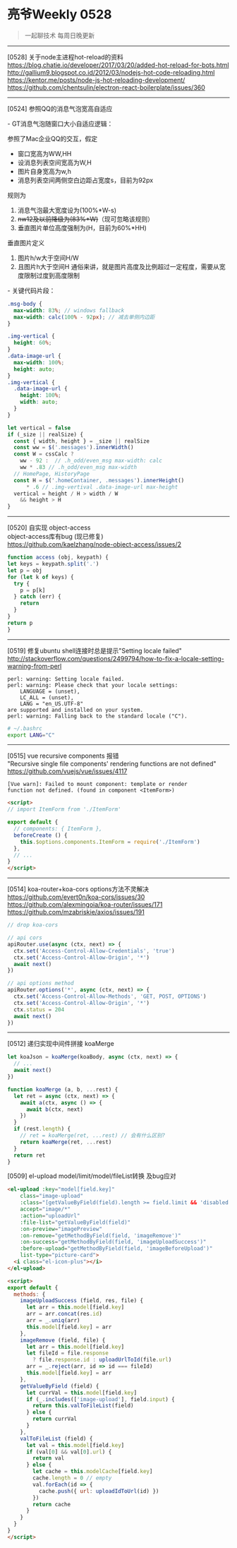 # 亮爷Weekly 0528

> 一起聊技术 每周日晚更新

---

[0528] 关于node主进程hot-reload的资料  
https://blog.chatie.io/developer/2017/03/20/added-hot-reload-for-bots.html  
http://gallium9.blogspot.co.id/2012/03/nodejs-hot-code-reloading.html  
https://kentor.me/posts/node-js-hot-reloading-development/  
https://github.com/chentsulin/electron-react-boilerplate/issues/360

---

[0524] 参照QQ的消息气泡宽高自适应

\- GT消息气泡随窗口大小自适应逻辑：

参照了Mac企业QQ的交互，假定
- 窗口宽高为WW,HH
- 设消息列表空间宽高为W,H
- 图片自身宽高为w,h
- 消息列表空间两侧空白边距占宽度s，目前为92px

规则为
1. 消息气泡最大宽度设为(100%*W-s)
2. ~~nw12及以前降级为(83%*W)~~（现可忽略该规则）
3. 垂直图片单位高度强制为(H，目前为60%*HH)

垂直图片定义
1. 图片h/w大于空间H/W
2. 且图片h大于空间H
通俗来讲，就是图片高度及比例超过一定程度，需要从宽度限制过度到高度限制

\- 关键代码片段：

```scss
.msg-body {
  max-width: 83%; // windows fallback
  max-width: calc(100% - 92px); // 减去单侧内边距
}

.img-vertical {
  height: 60%;
}
.data-image-url {
  max-width: 100%;
  height: auto;
}
.img-vertical {
  .data-image-url {
    height: 100%;
    width: auto;
  }
}
```

```js
let vertical = false
if (_size || realSize) {
  const { width, height } = _size || realSize
  const ww = $('.messages').innerWidth()
  const W = cssCalc ?
    ww - 92 :  // .h_odd/even_msg max-width: calc
    ww * .83 // .h_odd/even_msg max-width
  // HomePage, HistoryPage
  const H = $('.homeContainer, .messages').innerHeight()
      * .6 // .img-vertival .data-image-url max-height
  vertical = height / H > width / W
    && height > H
}
```

---

[0520] 自实现 object-access  
object-access库有bug (现已修复)  
https://github.com/kaelzhang/node-object-access/issues/2

```js
function access (obj, keypath) {
let keys = keypath.split('.')
let p = obj
for (let k of keys) {
  try {
    p = p[k]
  } catch (err) {
    return
  }
}
return p
}
```

---

[0519] 修复ubuntu shell连接时总是提示"Setting locale failed"  
http://stackoverflow.com/questions/2499794/how-to-fix-a-locale-setting-warning-from-perl

```plain
perl: warning: Setting locale failed.
perl: warning: Please check that your locale settings:
    LANGUAGE = (unset),
    LC_ALL = (unset),
    LANG = "en_US.UTF-8"
are supported and installed on your system.
perl: warning: Falling back to the standard locale ("C").
```

```sh
# ~/.bashrc
export LANG="C"
```

---

[0515] vue recursive components 报错  
"Recursive single file components' rendering functions are not defined"  
https://github.com/vuejs/vue/issues/4117

```plain
[Vue warn]: Failed to mount component: template or render
function not defined. (found in component <ItemForm>)
```

```html
<script>
// import ItemForm from './ItemForm'

export default {
  // components: { ItemForm },
  beforeCreate () {
    this.$options.components.ItemForm = require('./ItemForm')
  },
  // ...
}
</script>
```

---

[0514] koa-router+koa-cors options方法不灵解决  
https://github.com/evert0n/koa-cors/issues/30  
https://github.com/alexmingoia/koa-router/issues/171  
https://github.com/mzabriskie/axios/issues/191

```js
// drop koa-cors

// api cors
apiRouter.use(async (ctx, next) => {
  ctx.set('Access-Control-Allow-Credentials', 'true')
  ctx.set('Access-Control-Allow-Origin', '*')
  await next()
})

// api options method
apiRouter.options('*', async (ctx, next) => {
  ctx.set('Access-Control-Allow-Methods', 'GET, POST, OPTIONS')
  ctx.set('Access-Control-Allow-Origin', '*')
  ctx.status = 204
  await next()
})
```

---

[0512] 递归实现中间件拼接 koaMerge

```js
let koaJson = koaMerge(koaBody, async (ctx, next) => {
  // ...
  await next()
})

function koaMerge (a, b, ...rest) {
  let ret = async (ctx, next) => {
    await a(ctx, async () => {
      await b(ctx, next)
    })
  }
  if (rest.length) {
    // ret = koaMerge(ret, ...rest) // 会有什么区别?
    return koaMerge(ret, ...rest)
  }
  return ret
}
```

[0509] el-upload model/limit/model/fileList转换 及bug应对

```html
<el-upload :key="model[field.key]"
    class="image-upload"
    :class="[getValueByField(field).length >= field.limit && 'disabled']"
    accept="image/*"
    :action="uploadUrl"
    :file-list="getValueByField(field)"
    :on-preview="imagePreview"
    :on-remove="getMethodByField(field, 'imageRemove')"
    :on-success="getMethodByField(field, 'imageUploadSuccess')"
    :before-upload="getMethodByField(field, 'imageBeforeUpload')"
    list-type="picture-card">
  <i class="el-icon-plus"></i>
</el-upload>

<script>
export default {
  methods: {
    imageUploadSuccess (field, res, file) {
      let arr = this.model[field.key]
      arr = arr.concat(res.id)
      arr = _.uniq(arr)
      this.model[field.key] = arr
    },
    imageRemove (field, file) {
      let arr = this.model[field.key]
      let fileId = file.response
        ? file.response.id : uploadUrlToId(file.url)
      arr = _.reject(arr, id => id === fileId)
      this.model[field.key] = arr
    },
    getValueByField (field) {
      let currVal = this.model[field.key]
      if (_.includes(['image-upload'], field.input) {
        return this.valToFileList(field)
      } else {
        return currVal
      }
    },
    valToFileList (field) {
      let val = this.model[field.key]
      if (val[0] && val[0].url) {
        return val
      } else {
        let cache = this.modelCache[field.key]
        cache.length = 0 // empty
        val.forEach(id => {
          cache.push({ url: uploadIdToUrl(id) })
        })
        return cache
      }
    }
  }
}
</script>
```
